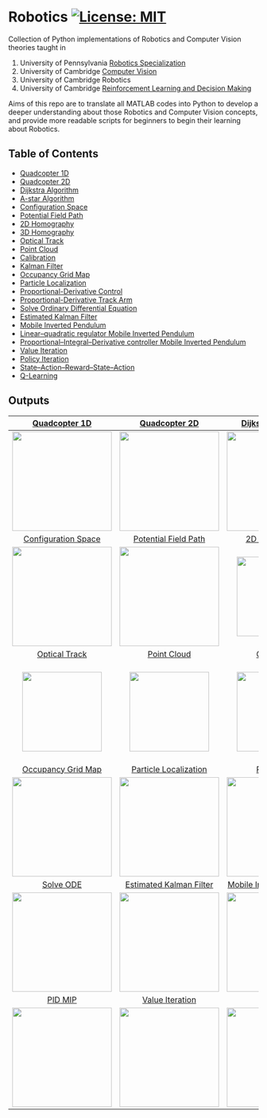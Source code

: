 # Robotics [![License: MIT](https://img.shields.io/badge/License-MIT-yellow.svg)](https://opensource.org/licenses/MIT)
Collection of Python implementations of Robotics and Computer Vision theories taught in 
1. University of Pennsylvania [Robotics Specialization](https://www.coursera.org/specializations/robotics?) 
2. University of Cambridge [Computer Vision](https://www.cl.cam.ac.uk/teaching/1617/E4F12/)
3. University of Cambridge Robotics
4. University of Cambridge [Reinforcement Learning and Decision Making](http://mlg.eng.cam.ac.uk/teaching/mlsalt7/1516/)

Aims of this repo are to translate all MATLAB codes into Python to develop a deeper understanding about those Robotics and Computer Vision concepts, and provide more readable scripts for beginners to begin their learning about Robotics. 

## Table of Contents
+ [Quadcopter 1D](https://github.com/zcemycl/Robotics/blob/master/Aerial%20Robotics/Quadcopter1D.ipynb)
+ [Quadcopter 2D](https://github.com/zcemycl/Robotics/blob/master/Aerial%20Robotics/Quadcopter2D.ipynb) 
+ [Dijkstra Algorithm](https://github.com/zcemycl/Robotics/blob/master/Computational%20Motion%20Planning/DijkstraGrid/DijkstraAlgorithm.ipynb)
+ [A-star Algorithm](https://github.com/zcemycl/Robotics/blob/master/Computational%20Motion%20Planning/Astar/AstarAlgorithm.ipynb)
+ [Configuration Space](https://github.com/zcemycl/Robotics/blob/master/Computational%20Motion%20Planning/ConfigurationSpace/ConfigurationSpace.ipynb)
+ [Potential Field Path](https://github.com/zcemycl/Robotics/blob/master/Computational%20Motion%20Planning/PotentialFieldPlanPath/PotentialFieldPath.ipynb)
+ [2D Homography](https://github.com/zcemycl/Robotics/blob/master/Perception/Logo%20Projection/LogoProjection.ipynb)
+ [3D Homography](https://github.com/zcemycl/Robotics/blob/master/Perception/3D%20object%20projection/3D%20Homography.ipynb)
+ [Optical Track](https://github.com/zcemycl/Robotics/blob/master/Perception/Optical%20Track/CornerTracking.ipynb)
+ [Point Cloud](https://github.com/zcemycl/Robotics/blob/master/Perception/Point%20Cloud/PointCloud.ipynb)
+ [Calibration](https://github.com/zcemycl/Robotics/blob/master/Perception/Calibration/calibrationviaChessBoard.ipynb)
+ [Kalman Filter](https://github.com/zcemycl/Robotics/blob/master/Estimation%20and%20Learning/Kalman%20Filter/BallPathPrediction_KalmanFilter.ipynb)
+ [Occupancy Grid Map](https://github.com/zcemycl/Robotics/blob/master/Estimation%20and%20Learning/Occupancy%20Grid%20Map/occGridMapping.ipynb)
+ [Particle Localization](https://github.com/zcemycl/Robotics/blob/master/Estimation%20and%20Learning/Particle%20Localization/ParticleLocalization.ipynb)
+ [Proportional-Derivative Control](https://github.com/zcemycl/Robotics/blob/master/Capstone/PD%20control/PDTrack.ipynb)
+ [Proportional-Derivative Track Arm](https://github.com/zcemycl/Robotics/blob/master/Capstone/PD%20control/ManipTrack.ipynb)
+ [Solve Ordinary Differential Equation](https://github.com/zcemycl/Robotics/blob/master/Capstone/ODE%20solver/Ordinary%20Differential%20Equation.ipynb)
+ [Estimated Kalman Filter](https://github.com/zcemycl/Robotics/blob/master/Capstone/Estimated%20Kalman%20Filter/EKF.ipynb)
+ [Mobile Inverted Pendulum](https://github.com/zcemycl/Robotics/blob/master/Capstone/Mobile%20Inverted%20Pendulum/MIP.ipynb)
+ [Linear–quadratic regulator Mobile Inverted Pendulum](https://github.com/zcemycl/Robotics/blob/master/Capstone/LQR%20MIP/LQRMIP.ipynb)
+ [Proportional–Integral–Derivative controller Mobile Inverted Pendulum](https://github.com/zcemycl/Robotics/blob/master/Capstone/PID%20MIP/PIDControlMIP.ipynb)
+ [Value Iteration](https://github.com/zcemycl/Robotics/blob/master/Reinforcemnet%20Learning/ValueIteration.ipynb)
+ [Policy Iteration](https://github.com/zcemycl/Robotics/blob/master/Reinforcemnet%20Learning/PolicyIteration.ipynb)
+ [State–Action–Reward–State–Action](https://github.com/zcemycl/Robotics/blob/master/Reinforcemnet%20Learning/sarsa.ipynb)
+ [Q-Learning](https://github.com/zcemycl/Robotics/blob/master/Reinforcemnet%20Learning/q-learning.ipynb)


## Outputs
[Quadcopter 1D](https://github.com/zcemycl/Robotics/blob/master/Aerial%20Robotics/Quadcopter1D.ipynb) | [Quadcopter 2D](https://github.com/zcemycl/Robotics/blob/master/Aerial%20Robotics/Quadcopter2D.ipynb) |[Dijkstra Algorithm](https://github.com/zcemycl/Robotics/blob/master/Computational%20Motion%20Planning/DijkstraGrid/DijkstraAlgorithm.ipynb)|[A-star Algorithm](https://github.com/zcemycl/Robotics/blob/master/Computational%20Motion%20Planning/Astar/AstarAlgorithm.ipynb)
:-------------------------:|:-------------------------:|:--:|:--:
<img src="https://github.com/zcemycl/Robotics/blob/master/Aerial%20Robotics/aerial1d.png" width="200">|<img src="https://github.com/zcemycl/Robotics/blob/master/Aerial%20Robotics/quadcopter2D.gif" width="200">|<img src="https://github.com/zcemycl/Robotics/blob/master/Computational%20Motion%20Planning/DijkstraGrid/Dijkstra.gif" width="200">|<img src="https://github.com/zcemycl/Robotics/blob/master/Computational%20Motion%20Planning/Astar/AStar.gif" width="200">
[Configuration Space](https://github.com/zcemycl/Robotics/blob/master/Computational%20Motion%20Planning/ConfigurationSpace/ConfigurationSpace.ipynb)|[Potential Field Path](https://github.com/zcemycl/Robotics/blob/master/Computational%20Motion%20Planning/PotentialFieldPlanPath/PotentialFieldPath.ipynb)|[2D Homography](https://github.com/zcemycl/Robotics/blob/master/Perception/Logo%20Projection/LogoProjection.ipynb)|[3D Homography](https://github.com/zcemycl/Robotics/blob/master/Perception/3D%20object%20projection/3D%20Homography.ipynb)
<img src="https://github.com/zcemycl/Robotics/blob/master/Computational%20Motion%20Planning/ConfigurationSpace/configspace.png" width="200">|<img src="https://github.com/zcemycl/Robotics/blob/master/Computational%20Motion%20Planning/PotentialFieldPlanPath/result.png" width="200">|<img src="https://github.com/zcemycl/Robotics/blob/master/Perception/Logo%20Projection/result.png" width="160">|<img src="https://github.com/zcemycl/Robotics/blob/master/Perception/3D%20object%20projection/ar_result.png" width="160">
[Optical Track](https://github.com/zcemycl/Robotics/blob/master/Perception/Optical%20Track/CornerTracking.ipynb)|[Point Cloud](https://github.com/zcemycl/Robotics/blob/master/Perception/Point%20Cloud/PointCloud.ipynb)|[Calibration](https://github.com/zcemycl/Robotics/blob/master/Perception/Calibration/calibrationviaChessBoard.ipynb)|[Kalman Filter](https://github.com/zcemycl/Robotics/blob/master/Estimation%20and%20Learning/Kalman%20Filter/BallPathPrediction_KalmanFilter.ipynb)
<img src="https://github.com/zcemycl/Robotics/blob/master/Perception/Optical%20Track/result.png" width="160">|<img src="https://github.com/zcemycl/Robotics/blob/master/Perception/Point%20Cloud/pointcloud.png" width="160">|<img src="https://github.com/zcemycl/Robotics/blob/master/Perception/Calibration/calibrationChessBoard.png" width="160">|<img src="https://github.com/zcemycl/Robotics/blob/master/Estimation%20and%20Learning/Kalman%20Filter/BallPathPrediction.png" width="200">
[Occupancy Grid Map](https://github.com/zcemycl/Robotics/blob/master/Estimation%20and%20Learning/Occupancy%20Grid%20Map/occGridMapping.ipynb)|[Particle Localization](https://github.com/zcemycl/Robotics/blob/master/Estimation%20and%20Learning/Particle%20Localization/ParticleLocalization.ipynb)|[PD Control](https://github.com/zcemycl/Robotics/blob/master/Capstone/PD%20control/PDTrack.ipynb)|[PD Track Arm](https://github.com/zcemycl/Robotics/blob/master/Capstone/PD%20control/ManipTrack.ipynb)
<img src="https://github.com/zcemycl/Robotics/blob/master/Estimation%20and%20Learning/Occupancy%20Grid%20Map/occGridMap.gif" width="200">|<img src="https://github.com/zcemycl/Robotics/blob/master/Estimation%20and%20Learning/Particle%20Localization/particleLocalization.png" width="200">|<img src="https://github.com/zcemycl/Robotics/blob/master/Capstone/PD%20control/PDTrackresult.png" width="200">|<img src="https://github.com/zcemycl/Robotics/blob/master/Capstone/PD%20control/PDArm.png" width="200">
[Solve ODE](https://github.com/zcemycl/Robotics/blob/master/Capstone/ODE%20solver/Ordinary%20Differential%20Equation.ipynb)|[Estimated Kalman Filter](https://github.com/zcemycl/Robotics/blob/master/Capstone/Estimated%20Kalman%20Filter/EKF.ipynb)|[Mobile Inverted Pendulum](https://github.com/zcemycl/Robotics/blob/master/Capstone/Mobile%20Inverted%20Pendulum/MIP.ipynb)|[LQR MIP](https://github.com/zcemycl/Robotics/blob/master/Capstone/LQR%20MIP/LQRMIP.ipynb)
<img src="https://github.com/zcemycl/Robotics/blob/master/Capstone/ODE%20solver/ODEresult.png" width="200">|<img src="https://github.com/zcemycl/Robotics/blob/master/Capstone/Estimated%20Kalman%20Filter/EKFresult.png" width="200">|<img src="https://github.com/zcemycl/Robotics/blob/master/Capstone/Mobile%20Inverted%20Pendulum/MIP.gif" width="200">|<img src="https://github.com/zcemycl/Robotics/blob/master/Capstone/LQR%20MIP/LQRMIPresult.png" width="200">
[PID MIP](https://github.com/zcemycl/Robotics/blob/master/Capstone/PID%20MIP/PIDControlMIP.ipynb)|[Value Iteration](https://github.com/zcemycl/Robotics/blob/master/Reinforcemnet%20Learning/ValueIteration.ipynb)|[sarsa](https://github.com/zcemycl/Robotics/blob/master/Reinforcemnet%20Learning/sarsa.ipynb)|[Q-Learning](https://github.com/zcemycl/Robotics/blob/master/Reinforcemnet%20Learning/q-learning.ipynb)
<img src="https://github.com/zcemycl/Robotics/blob/master/Capstone/PID%20MIP/PIDMIPresult.png" width="200">|<img src="https://github.com/zcemycl/Robotics/blob/master/Reinforcemnet%20Learning/ValIter1.png" width="200">|<img src="https://github.com/zcemycl/Robotics/blob/master/Reinforcemnet%20Learning/sarsa3.png" width="200">|<img src="https://github.com/zcemycl/Robotics/blob/master/Reinforcemnet%20Learning/qlearn3.png" width="200">

